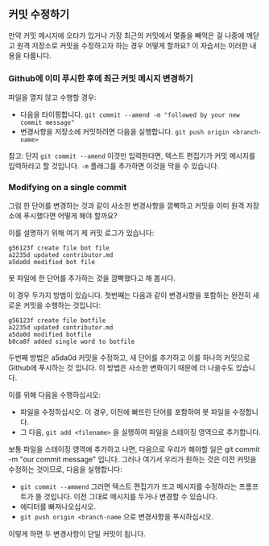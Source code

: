 ## 커밋 수정하기

만약 커밋 메시지에 오타가 있거나 가장 최근의 커밋에서 몇줄을 빼먹은 걸 나중에 깨닫고 원격 저장소로 커밋을 수정하고자 하는 경우 어떻게 할까요? 이 자습서는 이러한 내용을 다룹니다.

### Github에 이미 푸시한 후에 최근 커밋 메시지 변경하기
파일을 열지 않고 수행할 경우:
*   다음을 타이핑합니다. ```git commit --amend -m "followed by your new commit message"```
*   변경사항을 저장소에 커밋하려면 다음을 실행합니다. ```git push origin <branch-name>```

참고: 단지 ```git commit --amend``` 이것만 입력한다면, 텍스트 편집기가 커밋 메시지를 입력하라고 할 것입니다. ``-m`` 플래그를 추가하면 이것을 막을 수 있습니다.

### Modifying on a single commit

그럼 한 단어를 변경하는 것과 같이 사소한 변경사항을 깜빡하고 커밋을 이미 원격 저장소에 푸시했다면 어떻게 해야 할까요?

이를 설명하기 위해 여기 제 커밋 로그가 있습니다:
```
g56123f create file bot file
a2235d updated contributor.md
a5da0d modified bot file
```
봇 파일에 한 단어를 추가하는 것을 깜빡했다고 해 봅시다.

이 경우 두가지 방법이 있습니다. 첫번째는 다음과 같이 변경사항을 포함하는 완전히 새로운 커밋을 수행하는 것입니다:
```
g56123f create file botfile
a2235d updated contributor.md
a5da0d modified botfile
b0ca8f added single word to botfile
```
두번째 방법은 a5da0d 커밋을 수정하고, 새 단어를 추가하고 이를 하나의 커밋으로 Github에 푸시하는 것 입니다.
이 방법은 사소한 변화이기 때문에 더 나을수도 있습니다.

이를 위해 다음을 수행하십시오:
*   파일을 수정하십시오. 이 경우, 이전에 빠뜨린 단어를 포함하여 봇 파일을 수정합니다.
*   그 다음, ```git add <filename>``` 을 실행하여 파일을 스테이징 영역으로 추가합니다.

보통 파일을 스테이징 영역에 추가하고 나면, 다음으로 우리가 해야할 일은 git commit -m "our commit message" 입니다.
그러나 여기서 우리가 원하는 것은 이전 커밋을 수정하는 것이므로, 다음을 실행합니다:

* ```git commit --ammend```
그러면 텍스트 편집기가 뜨고 메시지를 수정하라는 프롬프트가 뜰 것입니다. 이전 그대로 메시지를 두거나 변경할 수 있습니다.
* 에디터를 빠져나오십시오.
* ```git push origin <branch-name``` 으로 변경사항을 푸시하십시오.

이렇게 하면 두 변경사항이 단일 커밋이 됩니다.

